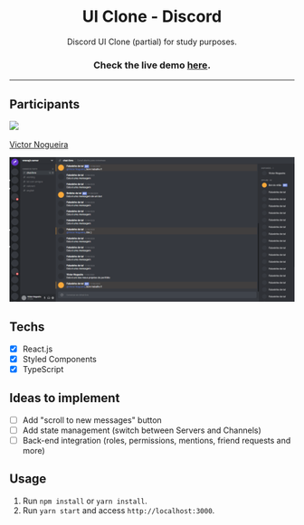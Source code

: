 <h1 align="center">
UI Clone - Discord
</h1>

<p align="center">Discord UI Clone (partial) for study purposes.</p>
<h3 align="center">Check the live demo <a href="https://vmnog-discord.netlify.app/">here</a>.</h3>

<hr>

## Participants

[<img src="https://avatars3.githubusercontent.com/u/43258815?v=4" width="75px;"/>](https://github.com/vmnog)

 [Victor Nogueira](https://github.com/vmnog)

![Desktop Screenshot](./assets/desktop_screenshot.PNG?raw=true "Desktop Screenshot")

## Techs

- [x] React.js
- [x] Styled Components
- [x] TypeScript

## Ideas to implement

- [ ] Add "scroll to new messages" button
- [ ] Add state management (switch between Servers and Channels)
- [ ] Back-end integration (roles, permissions, mentions, friend requests and more)

## Usage

1. Run `npm install` or `yarn install`.<br />
2. Run `yarn start` and access `http://localhost:3000`.<br />
